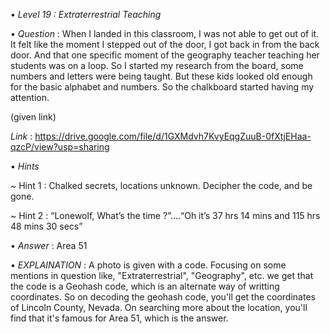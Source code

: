 • *Level 19 : Extraterrestrial Teaching*

• *Question* : When I landed in this classroom, I was not able to get out of it. It felt like the moment I stepped out of the door, I got back in from the back door. And that one specific moment of the geography teacher teaching her students was on a loop. So I started my research from the board, some numbers and letters were being taught. But these kids looked old enough for the basic alphabet and numbers. So the chalkboard started having my attention.

(given link)

*Link* : https://drive.google.com/file/d/1GXMdvh7KvyEqgZuuB-0fXtjEHaa-qzcP/view?usp=sharing

• *Hints*

~ Hint 1 : Chalked secrets, locations unknown. Decipher the code, and be gone.

~ Hint 2 : “Lonewolf, What’s the time ?”....“Oh it’s 37 hrs 14 mins and 115 hrs 48 mins 30 secs”

• *Answer* : Area 51

• *EXPLAINATION* : A photo is given with a code. Focusing on some mentions in question like, "Extraterrestrial", "Geography", etc. we get that the code is a Geohash code, which is an alternate way of writting coordinates. So on decoding the geohash code, you'll get the coordinates of Lincoln County, Nevada. On searching more about the location, you'll find that it's famous for Area 51, which is the answer.
